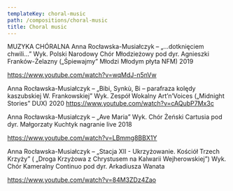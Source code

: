 ```yaml
---
templateKey: choral-music
path: /compositions/choral-music
title: Choral music
---
```


MUZYKA CHÓRALNA
Anna Rocławska-Musiałczyk – „…dotknięciem chwili…”
Wyk. Polski Narodowy Chór Młodzieżowy pod dyr. Agnieszki Franków-Żelazny („Śpiewajmy” Młodzi Młodym płyta NFM) 2019

https://www.youtube.com/watch?v=wqMdJ-n5nVw

Anna Rocławska-Musiałczyk – „Bibi, Synkù, Bi – parafraza kolędy kaszubskiej W. Frankowskiej”
Wyk. Zespół Wokalny Art’n’Voices („Midnight Stories” DUX) 2020
https://www.youtube.com/watch?v=cAQubP7Mx3c

Anna Rocławska-Musiałczyk – „Ave Maria”
Wyk. Chór Żeński Cartusia pod dyr. Małgorzaty Kuchtyk nagranie live 2018

https://www.youtube.com/watch?v=LBmmg8BBX1Y

Anna Rocławska-Musiałczyk – „Stacja XII - Ukrzyżowanie. Kościół Trzech Krzyży” ( „Droga Krzyżowa z Chrystusem na Kalwarii Wejherowskiej”)
Wyk. Chór Kameralny Continuo pod dyr. Arkadiusza Wanata

https://www.youtube.com/watch?v=84M3ZDz4Zao
